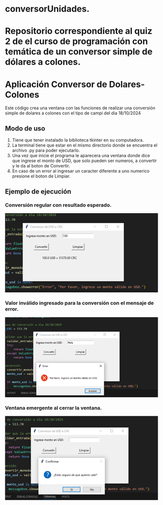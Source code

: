# conversorUnidades.
Repositorio correspondiente al quiz 2 de el curso de programación con temática de un conversor simple de dólares a colones.
=======
# Aplicación Conversor de Dolares-Colones
Este código crea una ventana con las funciones de realizar una conversión simple de dolares a colones con el tipo de campi del dia 18/10/2024

## Modo de uso 
 1. Tiene que tener instalado la biblioteca tkinter en su computadora.
 2. La terminal tiene que estar en el mismo directorio donde se encuentra el archivo .py para poder ejecutarlo.
 3. Una vez que inicie el programa le aparecera una ventana donde dice que ingrese el monto de USD, que solo pueden ser numeros, a convertir y le da al boton de Convertir. 
 4. En caso de un error al ingresar un caracter diferente a uno numerico presione el boton de Limpiar.

## Ejemplo de ejecución

 ### Conversión regular con resultado esperado.
![alt text](image.png)

 ### Valor inválido ingresado para la conversión con el mensaje de error.
![alt text](image-1.png)

 ### Ventana emergente al cerrar la ventana.
![alt text](image-2.png)